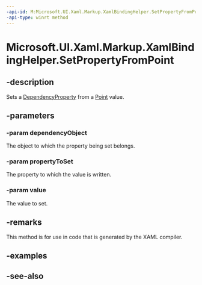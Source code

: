 ```yaml
---
-api-id: M:Microsoft.UI.Xaml.Markup.XamlBindingHelper.SetPropertyFromPoint(System.Object,Microsoft.UI.Xaml.DependencyProperty,Windows.Foundation.Point)
-api-type: winrt method
---
```


<!-- Method syntax
public void SetPropertyFromPoint(System.Object dependencyObject, Windows.UI.Xaml.DependencyProperty propertyToSet, Windows.Foundation.Point value)
-->

# Microsoft.UI.Xaml.Markup.XamlBindingHelper.SetPropertyFromPoint

## -description
Sets a [DependencyProperty](../microsoft.ui.xaml/dependencyproperty.md) from a [Point](/uwp/api/windows.foundation.point) value.

## -parameters
### -param dependencyObject
The object to which the property being set belongs.

### -param propertyToSet
The property to which the value is written.

### -param value
The value to set.

## -remarks
This method is for use in code that is generated by the XAML compiler.

## -examples

## -see-also
